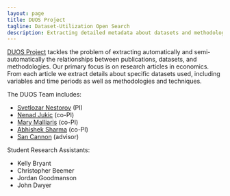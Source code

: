 ```yaml
---
layout: page
title: DUOS Project
tagline: Dataset-Utilization Open Search
description: Extracting detailed metadata about datasets and methodologies from economic research papers
---
```


[DUOS Project](http://www.duosproject.org) tackles the problem of
extracting automatically and semi-automatically the relationships
between publications, datasets, and methodologies.  Our primary focus
is on research articles in economics.  From each article we extract
details about specific datasets used, including variables and time
periods as well as methodologies and techniques.

The DUOS Team includes:

- [Svetlozar Nestorov](http://www.luc.edu/quinlan/faculty/svetlozarnestorov.shtml) (PI) 
- [Nenad Jukic](http://www.luc.edu/quinlan/faculty/nenadjuki.shtml) (co-PI)
- [Mary Malliaris](http://www.luc.edu/quinlan/faculty/marymalliaris.shtml) (co-PI)
- [Abhishek Sharma](http://www.luc.edu/quinlan/faculty/abhisheksharma.shtml) (co-PI)
- [San Cannon](https://www.kansascityfed.org/people/sandracannon) (advisor)

Student Research Assistants:

- Kelly Bryant
- Christopher Beemer
- Jordan Goodmanson
- John Dwyer


